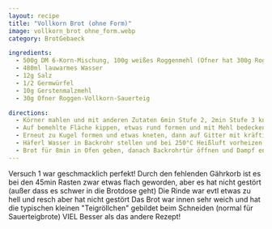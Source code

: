 ```yaml
---
layout: recipe
title: "Vollkorn Brot (ohne Form)"
image: vollkorn_brot ohne_form.webp
category: BrotGebaeck

ingredients:
  - 500g DM 6-Korn-Mischung, 100g weißes Roggenmehl (Ofner hat 300g RoggenVK 300g DinkelVK)
  - 480ml lauwarmes Wasser
  - 12g Salz
  - 1/2 Germwürfel
  - 10g Gerstenmalzmehl
  - 30g Ofner Roggen-Vollkorn-Sauerteig

directions:
  - Körner mahlen und mit anderen Zutaten 6min Stufe 2, 2min Stufe 3 kneten (zwischendurch Teig mit Teigkarte in die Mitte putzen)
  - Auf bemehlte Fläche kippen, etwas rund formen und mit Mehl bedecken. Küchentuch darauf geben und 30min rasten lassen
  - Erneut zu Kugel formen und etwas kneten, dann auf Gitter mit kräftig bemehltem Backpapier geben, oben bemehlen und nochmal 45min mit Küchentuch zugedeckt gehen lassen
  - Häferl Wasser in Backrohr stellen und bei 250°C Heißluft vorheizen.
  - Brot für 8min in Ofen geben, danach Backrohrtür öffnen und Dampf entweichen lassen und noch 40min bei 180°C weiterbacken.
---
```


Versuch 1 war geschmacklich perfekt! Durch den fehlenden Gährkorb ist es bei den 45min Rasten zwar etwas flach geworden, aber es hat nicht gestört (außer dass es schwer in die Brotdose geht) Die Rinde war evtl etwas zu hell und resch aber hat nicht gestört
Das Brot war innen sehr weich und hat die typischen kleinen "Teigröllchen" gebildet beim Schneiden (normal für Sauerteigbrote)
VIEL Besser als das andere Rezept!
